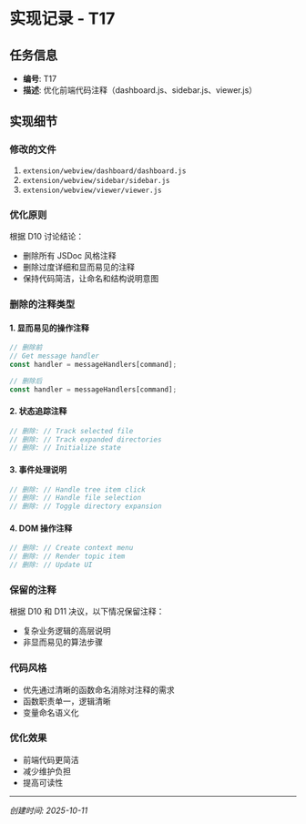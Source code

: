 # 实现记录 - T17

## 任务信息
- **编号**: T17
- **描述**: 优化前端代码注释（dashboard.js、sidebar.js、viewer.js）

## 实现细节

### 修改的文件
1. `extension/webview/dashboard/dashboard.js`
2. `extension/webview/sidebar/sidebar.js`
3. `extension/webview/viewer/viewer.js`

### 优化原则
根据 D10 讨论结论：
- 删除所有 JSDoc 风格注释
- 删除过度详细和显而易见的注释
- 保持代码简洁，让命名和结构说明意图

### 删除的注释类型

#### 1. 显而易见的操作注释
```javascript
// 删除前
// Get message handler
const handler = messageHandlers[command];

// 删除后
const handler = messageHandlers[command];
```

#### 2. 状态追踪注释
```javascript
// 删除: // Track selected file
// 删除: // Track expanded directories
// 删除: // Initialize state
```

#### 3. 事件处理说明
```javascript
// 删除: // Handle tree item click
// 删除: // Handle file selection
// 删除: // Toggle directory expansion
```

#### 4. DOM 操作注释
```javascript
// 删除: // Create context menu
// 删除: // Render topic item
// 删除: // Update UI
```

### 保留的注释
根据 D10 和 D11 决议，以下情况保留注释：
- 复杂业务逻辑的高层说明
- 非显而易见的算法步骤

### 代码风格
- 优先通过清晰的函数命名消除对注释的需求
- 函数职责单一，逻辑清晰
- 变量命名语义化

### 优化效果
- 前端代码更简洁
- 减少维护负担
- 提高可读性

---
*创建时间: 2025-10-11*
